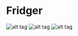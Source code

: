 # Fridger

![alt tag](https://scontent.fsof3-1.fna.fbcdn.net/v/t34.0-12/14914857_1160593030684725_1198615930_n.jpg?oh=a07fe4cf814e5b3a043ee1cef025ca32&oe=581D557A)
![alt tag](https://scontent.fsof3-1.fna.fbcdn.net/v/t34.0-12/14958262_1160593007351394_808333273_n.jpg?oh=07c3d3b638d5ceb129cef2f5494c2c74&oe=581D3FD7)
![alt tag](https://scontent.fsof3-1.fna.fbcdn.net/v/t34.0-12/14914548_1160593050684723_1794545992_n.jpg?oh=3e3926b276d912bcef3cda1072900707&oe=581D72B6)
